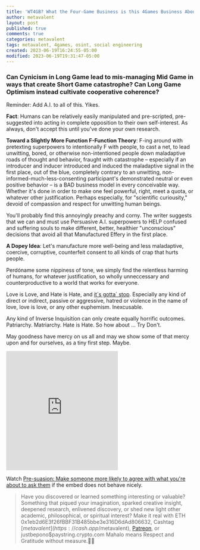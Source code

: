 ```yaml
---
title: 'WT4GB? What the Four-Game Business is this 4Games Business About?'
author: metavalent
layout: post
published: true
comments: true
categories: metavalent
tags: metavalent, 4games, osint, social engineering
created: 2023-06-19T16:24:55-05:00
modified: 2023-06-19T19:31:47-05:00
---
```


### Can Cynicism in Long Game lead to mis-managing Mid Game in ways that create Short Game catastrophe? Can Long Game Optimism instead cultivate cooperative coherence?

Reminder: Add A.I. to all of this. Yikes.

**Fact**: Humans can be relatively easily manipulated and pre-scripted, pre-suggested into acting in complete opposition to their own self-interest. As always, don't accept this until you've done your own research. 

**Toward a Slightly More Function F-Function Theory**: F-ing around with pretexting superpowers to intentionally F with people, to cast a net, to lead unwitting, bored, or otherwise non-intentioned people down maladaptive roads of thought and behavior, fraught with catastrophe &ndash; especially if an introducer and inducer introduced and induced the maladaptive signal in the first place, out of the blue, completely contrary to an unwitting, non-informed-much-less-consenting participant's demonstrated neutral or even positive behavior &ndash; is a BAD business model in every conceivable way. Whether it's done in order to make one feel powerful, right, meet a quota, or whatever other justification. Perhaps especially, for "scientific curiousity," devoid of compassion and respect for unwitting human beings.

You'll probably find this annoyingly preachy and corny. The writer suggests that we can and must use Persuasive A.I. superpowers to HELP confused and suffering souls to make different, better, healthier "unconscious" decisions that avoid all that Manufactured Effery in the first place. 

**A Dopey Idea**: Let's manufacture more well-being and less maladaptive, coercive, corruptive, counterfeit consent to all kinds of crap that hurts people.

Perdóname some nippiness of tone, we simply find the relentless harming of humans, for whatever justification, so wholly unneccessary and counterproductive to a world that works for everyone. 

Love is Love, and Hate is Hate, and [it´s gotta´ stop](https://youtu.be/2EGIH6u298o). Especially any kind of direct or indirect, passive or aggressive, hatred or violence in the name of love, love is love, or any other euphemism. Inexcusable.

Any kind of Inverse Inquisition can only create equally horrific outcomes. Patriarchy. Matriarchy. Hate is Hate. So how about ... Try Don't.

May goodness have mercy on us all and may we show some of that mercy upon and for ourselves, as a tiny first step. Maybe.


<iframe id="ytplayer" type="text/html loading=”lazy” width="560" height="320"
  src="https://www.youtube.com/embed/0eF0fVxvZ3A?autoplay=1"
  frameborder="0"></iframe>

Watch [Pre-suasion: Make someone more likely to agree with what you're about to ask them](https://youtu.be/0eF0fVxvZ3A) if the embed does not behave nicely.


<p></p>
<p></p>
<p></p>
<p></p>

> Have you discovered or learned something interesting or valuable? Something that piqued your imagination, sparked creative insight, deepened research, enlivened discovery, or shed new light other academic, philosophical, or spiritual interest? Make it real with ETH 0x1eb2d6E3f26fBBF31B485bbe3e316D6dAd806632, Cashtag [$metavalent](https://cash.app/$metavalent), [Patreon](https://patreon.com/metavalent), or justbepono$paystring.crypto.com Mahalo means Respect and Gratitude without measure.🙏🏼
